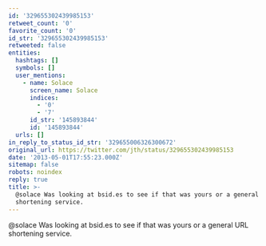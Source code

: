 ```yaml
---
id: '329655302439985153'
retweet_count: '0'
favorite_count: '0'
id_str: '329655302439985153'
retweeted: false
entities:
  hashtags: []
  symbols: []
  user_mentions:
    - name: Solace
      screen_name: Solace
      indices:
        - '0'
        - '7'
      id_str: '145893844'
      id: '145893844'
  urls: []
in_reply_to_status_id_str: '329655006326300672'
original_url: https://twitter.com/jth/status/329655302439985153
date: '2013-05-01T17:55:23.000Z'
sitemap: false
robots: noindex
reply: true
title: >-
  @solace Was looking at bsid.es to see if that was yours or a general URL
  shortening service.
---
```


@solace Was looking at bsid.es to see if that was yours or a general URL shortening service.